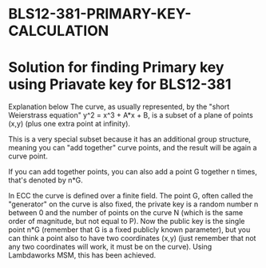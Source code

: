 # BLS12-381-PRIMARY-KEY-CALCULATION

# Solution for finding Primary key using Priavate key for BLS12-381
Explanation below
The curve, as usually represented, by the "short Weierstrass equation" y^2 = x^3 + A*x + B, is a subset of a plane of points (x,y) (plus one extra point at infinity).

This is a very special subset because it has an additional group structure, meaning you can "add together" curve points, and the result will be again a curve point. 

If you can add together points, you can also add a point G together n times, that's denoted by n*G.

In ECC the curve is defined over a finite field. The point G, often called the "generator" on the curve is also fixed, the private key is a random number n between 0 and the number of points on the curve N (which is the same order of magnitude, but not equal to P). Now the public key is the single point n*G (remember that G is a fixed publicly known parameter), but you can think a point also to have two coordinates (x,y) (just remember that not any two coordinates will work, it must be on the curve). Using Lambdaworks MSM, this has been achieved.

